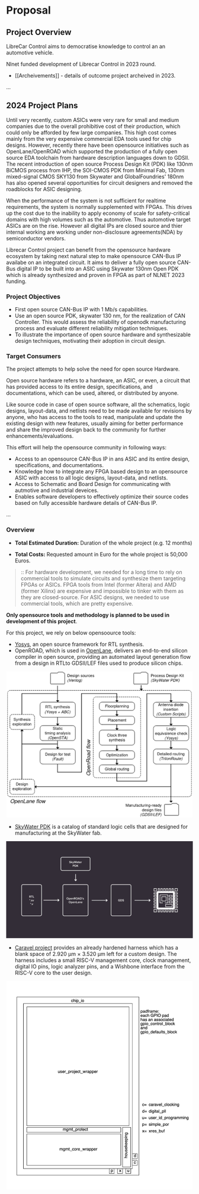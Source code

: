 # Proposal 

## **Project Overview**


LibreCar Control aims to democratise knowledge to control an an automotive vehicle.

Nlnet funded development of Librecar Control in 2023 round.

* [[Archeivements]] - details of outcome project archeived in 2023.

...

## **2024 Project Plans**

Until very recently, custom ASICs were very rare for small and medium companies due to the overall prohibitive cost of their production, which could only be afforded by few large companies. This high cost comes mainly from the very expensive commercial EDA tools used for chip designs. However, recently there have been opensource initiatives such as OpenLane/OpenROAD which supported the production of a fully open source EDA toolchain from hardware description languages down to GDSII. The recent introduction of open source Process Design Kit (PDK) like 130nm BiCMOS process from IHP, the SOI-CMOS PDK from Minimal Fab, 130nm mixed-signal CMOS SKY130 from Skywater and GlobalFoundries' 180nm has also opened several opportunities for circuit designers and removed the roadblocks for ASIC designing.

When the performance of the system is not sufficient for realtime requirements, the system is normally supplemented with FPGAs. This drives up the cost due to the inability to apply economy of scale for safety-critical domains with high volumes such as the automotive. Thus automotive target ASICs are on the rise. However all digital IPs are closed source and thier internal working are working under non-disclosure agreements(NDA) by semiconductor vendors.

Librecar Control project can benefit from the opensource hardware ecosystem by taking next natural step to make opensource CAN-Bus IP availabe on an integrated circuit. It aims to deliver a fully open source CAN-Bus digital IP to be built into an ASIC using Skywater 130nm Open PDK which is already synthesized and proven in FPGA as part of NLNET 2023 funding.

### **Project Objectives**

* First open source CAN-Bus IP with 1 Mb/s capabilities.
* Use an open source PDK, skywater 130 nm, for the realization of CAN Controller. This would assess the reliability of openodk manufacturing process and evaluate different reliability mitigation techniques.
* To illustrate the importance of open source hardware and synthesizable design techniques, motivating their adoption in circuit design.

### **Target Consumers**

The project attempts to help solve the need for open source Hardware.

Open source hardware refers to a hardware, an ASIC, or even, a circuit that has provided access to its entire design, specifications, and documentations, which can be used, altered, or distributed by anyone. 

Like source code in case of open source software, all the schematics, logic designs, layout-data, and netlists need to be made available for revisions by anyone, who has access to the tools to read, manipulate and update the existing design with new features, usually aiming for better performance and share the improved design back to the community for further enhancements/evaluations.

This effort will help the opensource community in following ways:

- Access to an opensource CAN-Bus IP in ans ASIC and its entire design, specifications, and documentations. 
- Knowledge how to integrate any FPGA based design to an opensource ASIC with access to all logic designs, layout-data, and netlists.
- Access to Schematic and Board Design for communicating with autmotive and industrial deveices.
- Enables software developers to effectively optimize their source codes based on fully accessible hardware details of CAN-Bus IP.

...

### **Overview**

- **Total Estimated Duration:** Duration of the whole project (e.g. 12 months)

- **Total Costs:** Requested amount in Euro for the whole project is 50,000 Euros. 

> :: For hardware development, we needed for a long time to rely on commercial tools to simulate circuits and synthesize them targeting FPGAs or ASICs. FPGA tools from Intel (former Altera) and AMD (former Xilinx) are expensive and impossible to tinker with them as they are closed-source. For ASIC designs, we needed to use commercial tools, which are pretty expensive.

**Only opensource tools and methodology is planned to be used in development of this project**.

For this project, we rely on below opensoource tools:

* [Yosys](https://yosyshq.net/yosys/), an open source framework for RTL synthesis. 
* OpenROAD, which is used in [OpenLane](https://openlane.readthedocs.io/en/latest/), delivers an end-to-end silicon compiler in open source, providing an automated layout generation flow from a design in RTLto GDSII/LEF files used to produce silicon chips.

![workflow](./../attachment/workflow.png)

* [SkyWater PDK](https://skywater-pdk.readthedocs.io/en/main/) is a catalog of standard logic cells that are designed for manufacturing at the SkyWater fab.

![skywater](./../attachment/skywater.jpg)

* [Caravel project](https://caravel-harness.readthedocs.io/en/latest/) provides an already hardened harness which has a blank space of 2.920 µm × 3.520 µm left for a custom design. The harness includes a small RISC-V management core, clock management, digital IO pins, logic analyzer pins, and a Wishbone interface from the RISC-V core to the user design.

![caravel](./../attachment/caravel_floorplan.jpg)